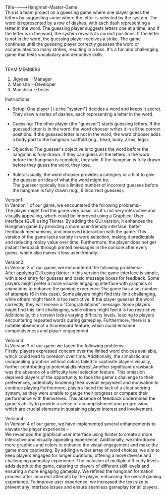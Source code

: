 Title---->Hangman-Master-Game <br>
This is a team project on a guessing game where one player guess the letters by suggesting some where the letter is selected by the system.
The word is represented by a row of dashes, with each dash representing a letter in the word. The guessing player suggests letters one at a time, and if the letter is in the word, the system reveals its correct positions. If the letter is not in the word, the guessing player receives a strike. The game continues until the guessing player correctly guesses the word or accumulates too many strikes, resulting in a loss. It's a fun and challenging game that tests vocabulary and deductive skills.

<br>TEAM MEMBERS <br>
1. Jigyasa --Manager <br>
2. Manisha --Developer <br>
3. Manshika --Tester <br>

Instructions: <br>

- Setup: One player ( i.e.the "system") decides a word and keeps it secret. They draw a series of dashes, each representing a letter in the word.<br>

- Guessing: The other player (the "guesser") starts guessing letters. If the guessed letter is in the word, the word chooser writes it in all the correct positions. If the guessed letter is not in the word, the word chooser adds a body part to the hangman scaffold (e.g., head, body, arms, legs).<br>

- Objective: The guesser's objective is to guess the word before the hangman is fully drawn. If they can guess all the letters in the word before the hangman is complete, they win. If the hangman is fully drawn before they guess the word, they lose.<br>

- Rules: Usually, the word chooser provides a category or a hint to give the guesser an idea of what the word might be.<br>
The guesser typically has a limited number of incorrect guesses before the hangman is fully drawn (e.g., 6 incorrect guesses).


Version1:<br>
In Version 1 of our game, we encountered the following problems:-<br>
The player might find the game very basic, as it's not very interactive and visually appealing, which could be improved using a Graphical User Interface (GUI) using Tkinter. By adding the GUI version, it enhances the Hangman game by providing a more user-friendly interface, better feedback mechanisms, and improved interaction with the game. This version of the game lacks variety in word selection, making it predictable and reducing replay value over time. Furthermore, the player does not get instant feedback through printed messages in the console after every guess, which also makes it less user-friendly.

Version2:<br>
In Version 2 of our game, we encountered the following problems:-<br>
After applying GUI using tkinter in this version the game interface is simple, with a text entry for guesses and basic message boxes for feedback. Some players might prefer a more visually engaging interface with graphics or animations to enhance the gaming experience.The game has a set number of attempts (6 in this case). Some players might find this limit challenging, while others might feel it is too restrictive. If the player guesses the word correctly, they will receive a "Congratulations" message. Some players might find this limit challenging, while others might feel it is too restrictive. Additionally, this version lacks varying difficulty levels, leading to players encountering repeated words during gameplay. Furthermore, there is a notable absence of a Scoreboard feature, which could enhance competitiveness and player engagement.

Version3:<br>
In Version 3 of our game we faced the following problems:-<br>
Firstly, players expressed concern over the limited word choices available, which could lead to boredom over time. Additionally, the simplistic and unappealing graphics without colors failed to captivate players visually, further contributing to potential disinterest.Another significant drawback was the absence of a difficulty level selection feature. This omission deprived players of the opportunity to face the game's challenge to their preferences, potentially hindering their overall enjoyment and motivation to continue playing.Furthermore, players faced the lack of a clear scoring system, as they were unable to gauge their progress or compare their performance with themselves. This absence of feedback undermined the game's ability to provide a sense of accomplishment and progression, which are crucial elements in sustaining player interest and involvement.

Version4:<br>
In Version 4 of our game, we have implemented several enhancements to elevate the player experience:-<br>
We revamped the graphical user interface using tkinter to create a more interactive and visually appealing experience. Additionally, we introduced more graphics and colors to enhance the visual engagement and make the game more captivating. By adding a wider array of word choices, we aim to keep players engaged for longer durations, offering a more diverse and challenging gameplay experience. The inclusion of multiple difficulty levels adds depth to the game, catering to players of different skill levels and ensuring a more engaging gameplay. We refined the hangman formation process after incorrect attempts by the player, enhancing the overall gaming experience. To improve user experience, we increased the text size to prevent any interface issues and ensure seamless gameplay for all players.
